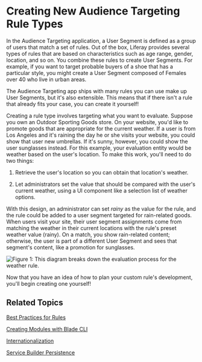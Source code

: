 # Creating New Audience Targeting Rule Types [](id=creating-new-audience-targeting-rule-types)

In the Audience Targeting application, a User Segment is defined as a group of
users that match a set of rules. Out of the box, Liferay provides several types
of rules that are based on characteristics such as age range, gender, location,
and so on. You combine these rules to create User Segments. For example, if you
want to target probable buyers of a shoe that has a particular style, you might
create a User Segment composed of Females over 40 who live in urban areas. 

The Audience Targeting app ships with many rules you can use make up User
Segments, but it's also extensible. This means that if there isn't a rule that
already fits your case, you can create it yourself! 

Creating a rule type involves targeting what you want to evaluate. Suppose you
own an Outdoor Sporting Goods store. On your website, you'd like to promote
goods that are appropriate for the current weather. If a user is from Los
Angeles and it's raining the day he or she visits your website, you could show
that user new umbrellas. If it's sunny, however, you could show the user
sunglasses instead. For this example, your evaluation entity would be weather
based on the user's location. To make this work, you'll need to do two things: 

1. Retrieve the user's location so you can obtain that location's weather. 

2. Let administrators set the value that should be compared with the user's
   current weather, using a UI component like a selection list of weather
   options. 

With this design, an administrator can set *rainy* as the value for the rule,
and the rule could be added to a user segment targeted for rain-related goods.
When users visit your site, their user segment assignments come from matching
the weather in their current locations with the rule's preset weather value
(rainy). On a match, you show rain-related content; otherwise, the user is part
of a different User Segment and sees that segment's content, like a promotion
for sunglasses.

![Figure 1: This diagram breaks down the evaluation process for the weather rule.](../../images-dxp/weather-rule-diagram.png)

Now that you have an idea of how to plan your custom rule's development, you'll
begin creating one yourself!


## Related Topics [](id=related-topics)

[Best Practices for Rules](/develop/tutorials/-/knowledge_base/7-0/best-practices-for-rules)

[Creating Modules with Blade CLI](/develop/tutorials/-/knowledge_base/7-0/creating-modules-with-blade-cli)

[Internationalization](/develop/tutorials/-/knowledge_base/7-0/internationalization)

[Service Builder Persistence](/develop/tutorials/-/knowledge_base/7-0/service-builder-persistence)
